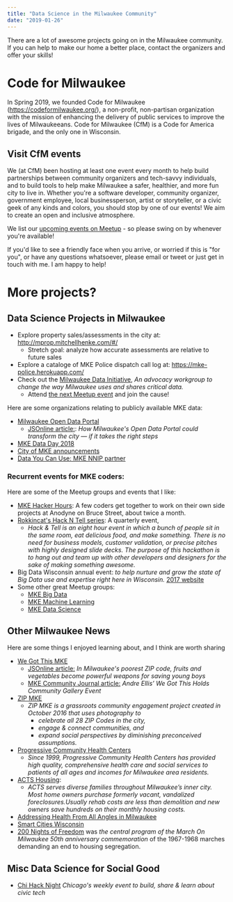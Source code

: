 ```yaml
---
title: "Data Science in the Milwaukee Community"
date: "2019-01-26"
---
```


There are a lot of awesome projects going on in the Milwaukee community. If you can help to make our home a better place, contact the organizers and offer your skills! 

# Code for Milwaukee

In Spring 2019, we founded Code for Milwaukee (https://codeformilwaukee.org/), a non-profit, non-partisan organization with the mission of enhancing the delivery of public services to improve the lives of Milwaukeeans. Code for Milwaukee (CfM) is a Code for America brigade, and the only one in Wisconsin. 


## Visit CfM events

We (at CfM) been hosting at least one event every month to help build partnerships between community organizers and tech-savvy individuals, and to build tools to help make Milwaukee a safer, healthier, and more fun city to live in. Whether you're a software developer, community organizer, government employee, local businessperson, artist or storyteller, or a civic geek of any kinds and colors, you should stop by one of our events! We aim to create an open and inclusive atmosphere.

We list our [upcoming events on Meetup](https://www.meetup.com/Code-for-Milwaukee/events) - so please swing on by whenever you're available! 

If you'd like to see a friendly face when you arrive, or worried if this is "for you", or have any questions whatsoever, please email or tweet or just get in touch with me. I am happy to help!

# More projects?

## Data Science Projects in Milwaukee


- Explore property sales/assessments in the city at: http://mprop.mitchellhenke.com/#/ 
  - Stretch goal: analyze how accurate assessments are relative to future sales
- Explore a cataloge of MKE Police dispatch call log at:  https://mke-police.herokuapp.com/
- Check out the [Milwaukee Data Initiative](https://www.meetup.com/MKEData/), _An advocacy workgroup to change the way Milwaukee uses and shares critical data._
  - Attend [the next Meetup event](https://www.meetup.com/MKEData/) and join the cause!


Here are some organizations relating to publicly available MKE data:

- [Milwaukee Open Data Portal](https://data.milwaukee.gov/)
  - [JSOnline article:](https://www.jsonline.com/story/news/local/milwaukee/2018/07/20/how-open-data-could-transform-milwaukee-if-takes-right-steps/776482002/): _How Milwaukee's Open Data Portal could transform the city — if it takes the right steps_
- [MKE Data Day 2018](https://datayoucanuse.org/data-day-2018/)
- [City of MKE announcements](https://city.milwaukee.gov/mkedata#.XEyu8c9KiAw)
- [Data You Can Use: MKE NNIP partner](https://www.neighborhoodindicators.org/partner/127)

### Recurrent events for MKE coders:

Here are some of the Meetup groups and events that I like:

- [MKE Hacker Hours](https://www.meetup.com/Milwaukee-Hacker-Hours/events/258043407/): A few coders get together to work on their own side projects at Anodyne on Bruce Street, about twice a month. 
- [Rokkincat's Hack N Tell series](https://www.rokkincat.com/hack-n-tell/): A quarterly event,
  - _Hack & Tell is an eight hour event in which a bunch of people sit in the same room, eat delicious food, and make something. There is no need for business models, customer validation, or precise pitches with highly designed slide decks. The purpose of this hackathon is to hang out and team up with other developers and designers for the sake of making something awesome._
- Big Data Wisconsin annual event: _to help nurture and grow the state of Big Data use and expertise right here in Wisconsin._  [2017 website](https://2017.bigdatawisconsin.org/)
- Some other great Meetup groups:
  - [MKE Big Data](https://www.meetup.com/MKE-Big-Data/)
  - [MKE Machine Learning](https://www.meetup.com/Milwaukee-Machine-Learning/)
  - [MKE Data Science](https://www.meetup.com/Milwaukee-Data-Science/)


## Other Milwaukee News 

Here are some things I enjoyed learning about, and I think are worth sharing

- [We Got This MKE](https://wegotthismke.com/)
  - [JSOnline article:](https://projects.jsonline.com/news/2018/12/7/milwaukee-community-garden-produces-free-vegetables-safe-place-for-boys.html) _In Milwaukee's poorest ZIP code, fruits and vegetables become powerful weapons for saving young boys_
  - [MKE Community Journal article:](https://communityjournal.net/andre-ellis-we-got-this-holds-community-gallery-event/) _Andre Ellis’ We Got This Holds Community Gallery Event_ 
- [ZIP MKE](http://zipmke.com/?fbclid=IwAR0YVaeDHTfwBpgxFsZdHGKZne6WM7-UUBGBeINUn1Q9eXz-t8_cNzZzLdI)
  - _ZIP MKE is a grassroots community engagement project created in October 2016 that uses photography to_
      - _celebrate all 28 ZIP Codes in the city,_  
      - _engage & connect communities, and_
      - _expand social perspectives by diminishing preconceived assumptions._
- [Progressive Community Health Centers](http://www.progressivechc.org/about-us/) 
  - _Since 1999, Progressive Community Health Centers has provided high quality, comprehensive health care and social services to patients of all ages and incomes for Milwaukee area residents._
- [ACTS Housing](https://actshousing.org/): 
  - _ACTS serves diverse families throughout Milwaukee’s inner city. Most home owners purchase formerly vacant, vandalized foreclosures.Usually rehab costs are less than demolition and new owners save hundreds on their monthly housing costs._
- [Addressing Health From All Angles in Milwaukee](https://www.buildhealthyplaces.org/whats-new/addressing-health-angles-milwaukee/)
- [Smart Cities Wisconsin](https://wismartcities-smartfutures.com/)
- [200 Nights of Freedom](http://200nightsoffreedom.org/) was _the central program of the March On Milwaukee 50th anniversary commemoration_ of the 1967-1968 marches demanding an end to housing segregation.

## Misc Data Science for Social Good

- [Chi Hack Night](https://chihacknight.org/) _Chicago's weekly event to build, share & learn about civic tech_
